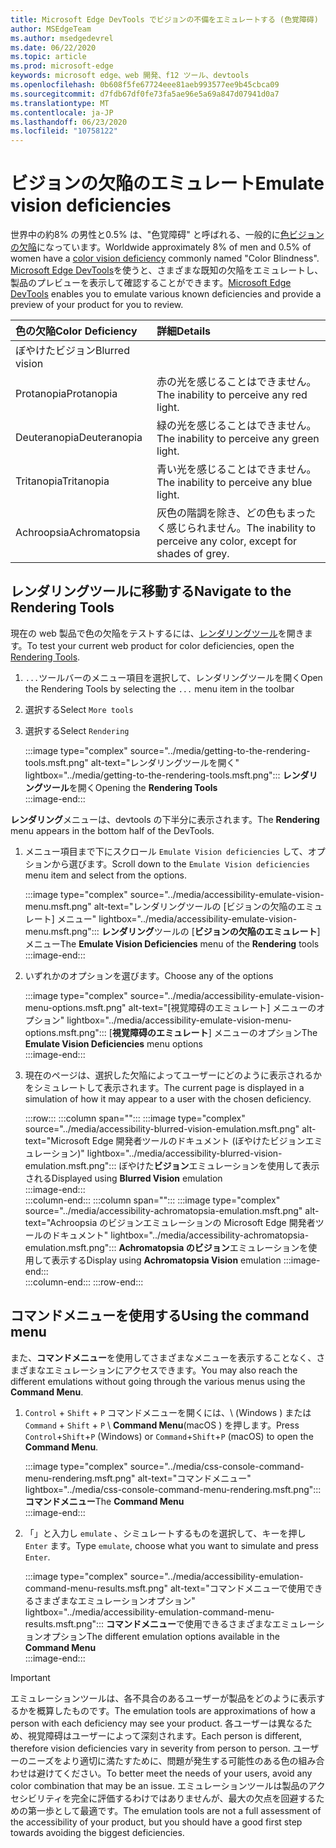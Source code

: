 ```yaml
---
title: Microsoft Edge DevTools でビジョンの不備をエミュレートする (色覚障碍)
author: MSEdgeTeam
ms.author: msedgedevrel
ms.date: 06/22/2020
ms.topic: article
ms.prod: microsoft-edge
keywords: microsoft edge、web 開発、f12 ツール、devtools
ms.openlocfilehash: 0b608f5fe67724eee81aeb993577ee9b45cbca09
ms.sourcegitcommit: d7fdb67df0fe73fa5ae96e5a69a847d07941d0a7
ms.translationtype: MT
ms.contentlocale: ja-JP
ms.lasthandoff: 06/23/2020
ms.locfileid: "10758122"
---
```

# <span data-ttu-id="eea06-103">ビジョンの欠陥のエミュレート</span><span class="sxs-lookup"><span data-stu-id="eea06-103">Emulate vision deficiencies</span></span>

<span data-ttu-id="eea06-104">世界中の約8% の男性と0.5% は、"色覚障碍" と呼ばれる、一般的に[色ビジョンの欠陥][ColorblindawarenessMain]になっています。</span><span class="sxs-lookup"><span data-stu-id="eea06-104">Worldwide approximately 8% of men and 0.5% of women have a [color vision deficiency][ColorblindawarenessMain] commonly named "Color Blindness".</span></span>  <span data-ttu-id="eea06-105">[Microsoft Edge DevTools][MicrosoftEdgeDevTools]を使うと、さまざまな既知の欠陥をエミュレートし、製品のプレビューを表示して確認することができます。</span><span class="sxs-lookup"><span data-stu-id="eea06-105">[Microsoft Edge DevTools][MicrosoftEdgeDevTools] enables you to emulate various known deficiencies and provide a preview of your product for you to review.</span></span>  

| <span data-ttu-id="eea06-106">色の欠陥</span><span class="sxs-lookup"><span data-stu-id="eea06-106">Color Deficiency</span></span> | <span data-ttu-id="eea06-107">詳細</span><span class="sxs-lookup"><span data-stu-id="eea06-107">Details</span></span> |  
|:--- |:--- |  
| <span data-ttu-id="eea06-108">ぼやけたビジョン</span><span class="sxs-lookup"><span data-stu-id="eea06-108">Blurred vision</span></span> |  |   
| <span data-ttu-id="eea06-109">Protanopia</span><span class="sxs-lookup"><span data-stu-id="eea06-109">Protanopia</span></span> | <span data-ttu-id="eea06-110">赤の光を感じることはできません。</span><span class="sxs-lookup"><span data-stu-id="eea06-110">The inability to perceive any red light.</span></span> |  
| <span data-ttu-id="eea06-111">Deuteranopia</span><span class="sxs-lookup"><span data-stu-id="eea06-111">Deuteranopia</span></span> | <span data-ttu-id="eea06-112">緑の光を感じることはできません。</span><span class="sxs-lookup"><span data-stu-id="eea06-112">The inability to perceive any green light.</span></span> |  
| <span data-ttu-id="eea06-113">Tritanopia</span><span class="sxs-lookup"><span data-stu-id="eea06-113">Tritanopia</span></span> | <span data-ttu-id="eea06-114">青い光を感じることはできません。</span><span class="sxs-lookup"><span data-stu-id="eea06-114">The inability to perceive any blue light.</span></span> |  
| <span data-ttu-id="eea06-115">Achroopsia</span><span class="sxs-lookup"><span data-stu-id="eea06-115">Achromatopsia</span></span> | <span data-ttu-id="eea06-116">灰色の階調を除き、どの色もまったく感じられません。</span><span class="sxs-lookup"><span data-stu-id="eea06-116">The inability to perceive any color, except for shades of grey.</span></span> |  

## <span data-ttu-id="eea06-117">レンダリングツールに移動する</span><span class="sxs-lookup"><span data-stu-id="eea06-117">Navigate to the Rendering Tools</span></span>  

<span data-ttu-id="eea06-118">現在の web 製品で色の欠陥をテストするには、[レンダリングツール][RenderingTools]を開きます。</span><span class="sxs-lookup"><span data-stu-id="eea06-118">To test your current web product for color deficiencies, open the [Rendering Tools][RenderingTools].</span></span>  

1.  <span data-ttu-id="eea06-119">`...`ツールバーのメニュー項目を選択して、レンダリングツールを開く</span><span class="sxs-lookup"><span data-stu-id="eea06-119">Open the Rendering Tools by selecting the `...` menu item in the toolbar</span></span>  
1.  <span data-ttu-id="eea06-120">選択する</span><span class="sxs-lookup"><span data-stu-id="eea06-120">Select</span></span> `More tools`  
1.  <span data-ttu-id="eea06-121">選択する</span><span class="sxs-lookup"><span data-stu-id="eea06-121">Select</span></span> `Rendering`  
    
    :::image type="complex" source="../media/getting-to-the-rendering-tools.msft.png" alt-text="レンダリングツールを開く" lightbox="../media/getting-to-the-rendering-tools.msft.png":::
       <span data-ttu-id="eea06-123">**レンダリングツール**を開く</span><span class="sxs-lookup"><span data-stu-id="eea06-123">Opening the **Rendering Tools**</span></span>  
    :::image-end:::  

<span data-ttu-id="eea06-124">**レンダリング**メニューは、devtools の下半分に表示されます。</span><span class="sxs-lookup"><span data-stu-id="eea06-124">The **Rendering** menu appears in the bottom half of the DevTools.</span></span>  

1.  <span data-ttu-id="eea06-125">メニュー項目まで下にスクロール `Emulate Vision deficiencies` して、オプションから選びます。</span><span class="sxs-lookup"><span data-stu-id="eea06-125">Scroll down to the `Emulate Vision deficiencies` menu item and select from the options.</span></span>  
    
    :::image type="complex" source="../media/accessibility-emulate-vision-menu.msft.png" alt-text="レンダリングツールの [ビジョンの欠陥のエミュレート] メニュー" lightbox="../media/accessibility-emulate-vision-menu.msft.png":::
       <span data-ttu-id="eea06-127">**レンダリング**ツールの [**ビジョンの欠陥のエミュレート**] メニュー</span><span class="sxs-lookup"><span data-stu-id="eea06-127">The **Emulate Vision Deficiencies** menu of the **Rendering** tools</span></span>  
    :::image-end:::  
    
1.  <span data-ttu-id="eea06-128">いずれかのオプションを選びます。</span><span class="sxs-lookup"><span data-stu-id="eea06-128">Choose any of the options</span></span>  
    
    :::image type="complex" source="../media/accessibility-emulate-vision-menu-options.msft.png" alt-text="[視覚障碍のエミュレート] メニューのオプション" lightbox="../media/accessibility-emulate-vision-menu-options.msft.png":::
       <span data-ttu-id="eea06-130">[**視覚障碍のエミュレート**] メニューのオプション</span><span class="sxs-lookup"><span data-stu-id="eea06-130">The **Emulate Vision Deficiencies** menu options</span></span>  
    :::image-end:::  
    
1.  <span data-ttu-id="eea06-131">現在のページは、選択した欠陥によってユーザーにどのように表示されるかをシミュレートして表示されます。</span><span class="sxs-lookup"><span data-stu-id="eea06-131">The current page is displayed in a simulation of how it may appear to a user with the chosen deficiency.</span></span>  

    :::row:::
       :::column span="":::
          :::image type="complex" source="../media/accessibility-blurred-vision-emulation.msft.png" alt-text="Microsoft Edge 開発者ツールのドキュメント (ぼやけたビジョンエミュレーション)" lightbox="../media/accessibility-blurred-vision-emulation.msft.png":::
             <span data-ttu-id="eea06-133">ぼやけた**ビジョン**エミュレーションを使用して表示される</span><span class="sxs-lookup"><span data-stu-id="eea06-133">Displayed using **Blurred Vision** emulation</span></span>  
          :::image-end:::  
       :::column-end:::
       :::column span="":::
          :::image type="complex" source="../media/accessibility-achromatopsia-emulation.msft.png" alt-text="Achroopsia のビジョンエミュレーションの Microsoft Edge 開発者ツールのドキュメント" lightbox="../media/accessibility-achromatopsia-emulation.msft.png":::
             <span data-ttu-id="eea06-135">**Achromatopsia のビジョン**エミュレーションを使用して表示する</span><span class="sxs-lookup"><span data-stu-id="eea06-135">Display using **Achromatopsia Vision** emulation</span></span> :::image-end:::  
       :::column-end:::
    :::row-end:::
    
## <span data-ttu-id="eea06-136">コマンドメニューを使用する</span><span class="sxs-lookup"><span data-stu-id="eea06-136">Using the command menu</span></span>  

<span data-ttu-id="eea06-137">また、**コマンドメニュー**を使用してさまざまなメニューを表示することなく、さまざまなエミュレーションにアクセスできます。</span><span class="sxs-lookup"><span data-stu-id="eea06-137">You may also reach the different emulations without going through the various menus using the **Command Menu**.</span></span>  

1.  <span data-ttu-id="eea06-138">`Control` + `Shift` + `P` コマンドメニューを開くには、\ (Windows \) または `Command` + `Shift` + `P` \ **Command Menu**(macOS \) を押します。</span><span class="sxs-lookup"><span data-stu-id="eea06-138">Press `Control`+`Shift`+`P` \(Windows\) or `Command`+`Shift`+`P` \(macOS\) to open the **Command Menu**.</span></span>  
    
    :::image type="complex" source="../media/css-console-command-menu-rendering.msft.png" alt-text="コマンドメニュー" lightbox="../media/css-console-command-menu-rendering.msft.png":::
       <span data-ttu-id="eea06-140">**コマンドメニュー**</span><span class="sxs-lookup"><span data-stu-id="eea06-140">The **Command Menu**</span></span>  
    :::image-end:::  
    
1.  <span data-ttu-id="eea06-141">「」と入力し `emulate` 、シミュレートするものを選択して、キーを押し `Enter` ます。</span><span class="sxs-lookup"><span data-stu-id="eea06-141">Type `emulate`, choose what you want to simulate and press `Enter`.</span></span>  
    
    :::image type="complex" source="../media/accessibility-emulation-command-menu-results.msft.png" alt-text="コマンドメニューで使用できるさまざまなエミュレーションオプション" lightbox="../media/accessibility-emulation-command-menu-results.msft.png":::
       <span data-ttu-id="eea06-143">**コマンドメニュー**で使用できるさまざまなエミュレーションオプション</span><span class="sxs-lookup"><span data-stu-id="eea06-143">The different emulation options available in the **Command Menu**</span></span>  
    :::image-end:::  
    
> [!IMPORTANT]
> <span data-ttu-id="eea06-144">エミュレーションツールは、各不具合のあるユーザーが製品をどのように表示するかを概算したものです。</span><span class="sxs-lookup"><span data-stu-id="eea06-144">The emulation tools are approximations of how a person with each deficiency may see your product.</span></span>  <span data-ttu-id="eea06-145">各ユーザーは異なるため、視覚障碍はユーザーによって深刻されます。</span><span class="sxs-lookup"><span data-stu-id="eea06-145">Each person is different, therefore vision deficiencies vary in severity from person to person.</span></span>  <span data-ttu-id="eea06-146">ユーザーのニーズをより適切に満たすために、問題が発生する可能性のある色の組み合わせは避けてください。</span><span class="sxs-lookup"><span data-stu-id="eea06-146">To better meet the needs of your users, avoid any color combination that may be an issue.</span></span>  <span data-ttu-id="eea06-147">エミュレーションツールは製品のアクセシビリティを完全に評価するわけではありませんが、最大の欠点を回避するための第一歩として最適です。</span><span class="sxs-lookup"><span data-stu-id="eea06-147">The emulation tools are not a full assessment of the accessibility of your product, but you should have a good first step towards avoiding the biggest deficiencies.</span></span>  

<!-- links -->  

[MicrosoftEdgeDevTools]: /microsoft-edge/devtools-guide-chromium "Microsoft Edge (Chromium) 開発者ツール"  
[ColorblindawarenessMain]: http://www.colourblindawareness.org "色覚障碍のある組織"  
[AmfcbMain]: https://www.amfcb.org "色ブラインド (AFCB) のアメリカの基盤"  
[RenderingTools]: /microsoft-edge/devtools-guide-chromium/rendering-tools "Microsoft Edge (Chromium) のレンダリングツール"  
